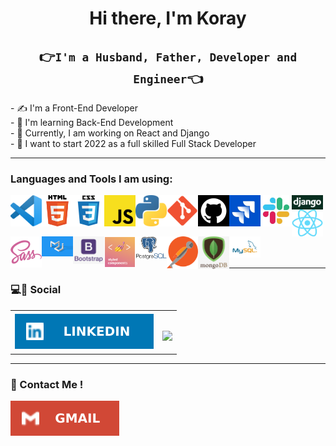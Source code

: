 <h1 align="center">Hi there, I'm Koray</h1>

<h2 align="center">👉<code>I'm a Husband, Father, Developer and Engineer</code>👈</h2>
- ✍ I'm a Front-End Developer<br>
- 🌱 I'm learning Back-End Development<br>
- 🚀 Currently, I am working on React and Django<br>
- 🙏 I want to start 2022 as a full skilled Full Stack Developer<br>
<hr class="dotted">

### Languages and Tools I am using:

<img align="left" alt="Visual Studio Code" width="50px" src="https://github.com/tarnilok/tarnilok/blob/main/images/vscode.png">
<img align="left" alt="HTML5" width="50px" src="https://github.com/tarnilok/tarnilok/blob/main/images/HTML5.png" />
<img align="left" alt="CSS3" width="50px" src="https://github.com/tarnilok/tarnilok/blob/main/images/css3.png"/>
<img align="left" alt="JavaScript" width="50px" src="https://github.com/tarnilok/tarnilok/blob/main/images/javascript.png" />
<img align="left" alt="Python" width="50px" src="https://github.com/tarnilok/tarnilok/blob/main/images/python_.png" />
<img align="left" alt="Git" width="50px" src="https://github.com/tarnilok/tarnilok/blob/main/images/git.png" />
<img align="left" alt="GitHub" width="50px" src="https://github.com/tarnilok/tarnilok/blob/main/images/github.png" />
<img align="left" alt="Jira" width="50px" src="https://github.com/tarnilok/tarnilok/blob/main/images/jira.jpg" />
<img align="left" alt="Slack" width="50px" src="https://github.com/tarnilok/tarnilok/blob/main/images/slack.jpg" />
<img align="left" alt="django" width="50px" src="https://github.com/tarnilok/tarnilok/blob/main/images/django.png" />
<img align="left" alt="react" width="50px" src="https://github.com/tarnilok/tarnilok/blob/main/images/react.png" />
<img align="left" alt="sass" width="50px" src="https://github.com/tarnilok/tarnilok/blob/main/images/sass.png" /><br><br><br>
<img align="left" alt="Material-UI" width="50px" src="https://github.com/tarnilok/tarnilok/blob/main/images/MaterialUI.png" />
<img align="left" alt="bootstrap" width="50px" src="https://github.com/tarnilok/tarnilok/blob/main/images/Bootstrap.jpg" />
<img align="left" alt="styledcomponent" width="50px" src="https://github.com/tarnilok/tarnilok/blob/main/images/styledcomponents.png" />
<img align="left" alt="postgreSQL" width="50px" src="https://github.com/tarnilok/tarnilok/blob/main/images/PostgreSQL.png" />
<img align="left" alt="postman" width="50px" src="https://github.com/tarnilok/tarnilok/blob/main/images/postman.png" />
<img align="left" alt="mongoDB" width="50px" src="https://github.com/tarnilok/tarnilok/blob/main/images/mongoDB.png" />
<img align="left" alt="MySQL" width="50px" src="https://github.com/tarnilok/tarnilok/blob/main/images/MySQL.png"/><br><br><br>
<hr class="dotted">

### 💻🔗 Social

<table>
    <tr>
        <td vlign=center><a href="https://www.linkedin.com/in/koray-eker/" target="blank"><img align="center" src="https://github.com/tarnilok/tarnilok/blob/main/images/LinkedIn.svg" alt="LinkedIn" /></a></td>
        <td vlign=center><br>
        
![](https://komarev.com/ghpvc/?username=tarnilok)</td>
    </tr>
</table>

<hr class="dotted">

### 📧 Contact Me !

<a href="mailto:tarnilok@gmail.com" target="blank"><img align="center" src="https://github.com/tarnilok/tarnilok/blob/main/images/Gmail.svg" alt="gmail" /></a>
